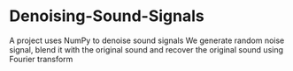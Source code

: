 # Denoising-Sound-Signals
A project uses NumPy to denoise sound signals
We generate random noise signal, blend it with the original sound and recover the original sound using Fourier transform
